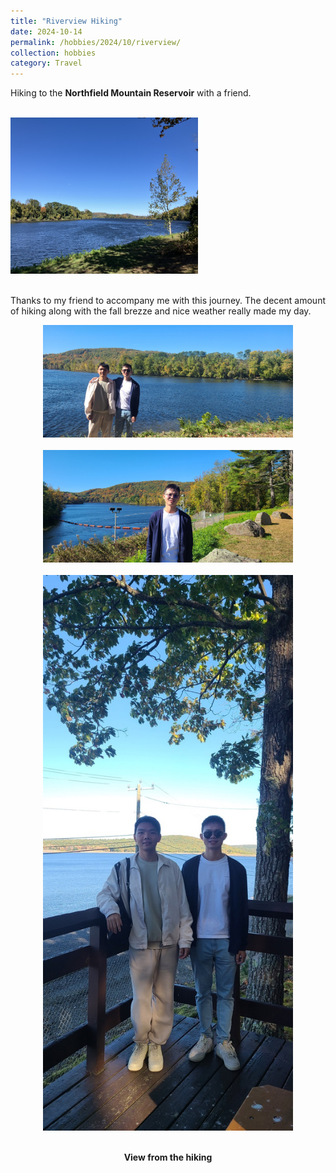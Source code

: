 ```yaml
---
title: "Riverview Hiking"
date: 2024-10-14
permalink: /hobbies/2024/10/riverview/
collection: hobbies
category: Travel
---
```


<p align="justify">Hiking to the <b>Northfield Mountain Reservoir</b> with a friend.</p>
<br/>
<div><a href="/hobbies/2024/10/riverview/" class="image" id="researchfest"><img src="/images/travels/3_riverview_0.jpeg" height="250" width="300"/></a></div><br/>

<p align="justify">
Thanks to my friend to accompany me with this journey. The decent amount of hiking along with the fall brezze and nice weather really made my day.
</p>

<div style="width:100%;text-align:center;"><img src='/images/travels/3_riverview_1.jpeg' width=400></div>
<br>
<div style="width:100%;text-align:center;"><img src='/images/travels/3_riverview_2.jpeg' width=400></div>
<br>
<div style="width:100%;text-align:center;"><img src='/images/travels/3_riverview_3.jpeg' width=400></div>
<br>
<p align="center"><b>View from the hiking</b>




